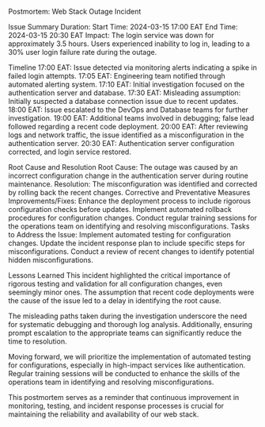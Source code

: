 Postmortem: Web Stack Outage Incident

Issue Summary
Duration:
Start Time: 2024-03-15 17:00 EAT
End Time: 2024-03-15 20:30 EAT
Impact:
The login service was down for approximately 3.5 hours.
Users experienced inability to log in, leading to a 30% user login failure rate during the outage.

Timeline
17:00 EAT:
Issue detected via monitoring alerts indicating a spike in failed login attempts.
17:05 EAT:
Engineering team notified through automated alerting system.
17:10 EAT:
Initial investigation focused on the authentication server and database.
17:30 EAT:
Misleading assumption: Initially suspected a database connection issue due to recent updates.
18:00 EAT:
Issue escalated to the DevOps and Database teams for further investigation.
19:00 EAT:
Additional teams involved in debugging; false lead followed regarding a recent code deployment.
20:00 EAT:
After reviewing logs and network traffic, the issue identified as a misconfiguration in the authentication server.
20:30 EAT:
Authentication server configuration corrected, and login service restored.

Root Cause and Resolution
Root Cause:
The outage was caused by an incorrect configuration change in the authentication server during routine maintenance.
Resolution:
The misconfiguration was identified and corrected by rolling back the recent changes.
Corrective and Preventative Measures
Improvements/Fixes:
Enhance the deployment process to include rigorous configuration checks before updates.
Implement automated rollback procedures for configuration changes.
Conduct regular training sessions for the operations team on identifying and resolving misconfigurations.
Tasks to Address the Issue:
Implement automated testing for configuration changes.
Update the incident response plan to include specific steps for misconfigurations.
Conduct a review of recent changes to identify potential hidden misconfigurations.

Lessons Learned
This incident highlighted the critical importance of rigorous testing and validation for all configuration changes, even seemingly minor ones. The assumption that recent code deployments were the cause of the issue led to a delay in identifying the root cause.

The misleading paths taken during the investigation underscore the need for systematic debugging and thorough log analysis. Additionally, ensuring prompt escalation to the appropriate teams can significantly reduce the time to resolution.

Moving forward, we will prioritize the implementation of automated testing for configurations, especially in high-impact services like authentication. Regular training sessions will be conducted to enhance the skills of the operations team in identifying and resolving misconfigurations.

This postmortem serves as a reminder that continuous improvement in monitoring, testing, and incident response processes is crucial for maintaining the reliability and availability of our web stack.
